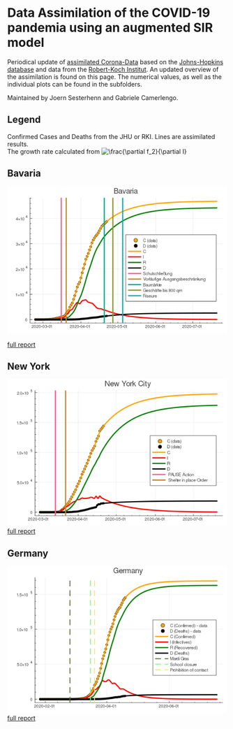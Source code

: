 # Data Assimilation of the COVID-19 pandemia using an augmented SIR model

Periodical update of [assimilated
Corona-Data](https://www.zenodo.org/record/3738945) based on the
[Johns-Hopkins
database](https://github.com/CSSEGISandData/COVID-19.git) and data
from the [Robert-Koch
Institut](https://www.rki.de/DE/Content/InfAZ/N/Neuartiges_Coronavirus/Fallzahlen.html).
An updated overview of the assimilation is found on this page. The numerical
values, as well as the individual plots can be found in the
subfolders.

Maintained by Joern Sesterhenn and Gabriele Camerlengo.

## Legend
Confirmed Cases and Deaths from the JHU or RKI. Lines are assimilated results.  
The growth rate calculated from 
![\frac{\partial f_2}{\partial I}](https://render.githubusercontent.com/render/math?math=%5Cfrac%7B%5Cpartial%20f_2%7D%7B%5Cpartial%20I%7D)

## Bavaria
![Linear Representation of the data](figs/Germany-Bayern/da.png)

[full report](reports/Bavaria.md)

## New York
![Linear Representation of the data](figs/US-New_York-New_York/da.png)
[full report](reports/New_York.md)

## Germany
![Linear Representation of the data](figs/Germany/da.png)
[full report](reports/Germany.md)



